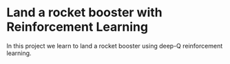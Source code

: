 # Land a rocket booster with Reinforcement Learning 

In this project we learn to land a rocket booster using deep-Q reinforcement learning.